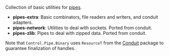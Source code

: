 Collection of basic utilities for [pipes][1].

 * **pipes-extra**: Basic combinators, file readers and writers, and conduit adapters.
 * **pipes-network**: Utilities to deal with sockets. Ported from conduit.
 * **pipes-zlib**: Pipes to deal with zipped data. Ported from conduit.

Note that `Control.Pipe.Binary` uses `ResourceT` from the [Conduit][2] package
to guarantee finalization of handles.

 [1]: https://github.com/Gabriel439/Haskell-Pipes-Library
 [2]: http://hackage.haskell.org/package/conduit
